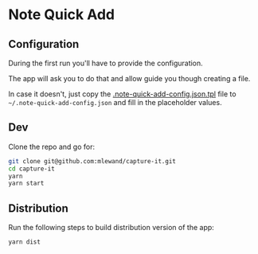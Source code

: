 # Note Quick Add

## Configuration

During the first run you'll have to provide the configuration.

The app will ask you to do that and allow guide you though creating a file.

In case it doesn't, just copy the [.note-quick-add-config.json.tpl](.note-quick-add-config.json.tpl) file to `~/.note-quick-add-config.json` and fill in the placeholder values.

## Dev

Clone the repo and go for:

```sh
git clone git@github.com:mlewand/capture-it.git
cd capture-it
yarn
yarn start
```

## Distribution

Run the following steps to build distribution version of the app:

```sh
yarn dist
```
